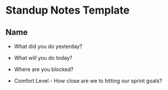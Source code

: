 # Standup Notes Template

## Name

* What did you do yesterday?

* What will you do today?

* Where are you blocked?

* Comfort Level - How close are we to hitting our sprint goals?
